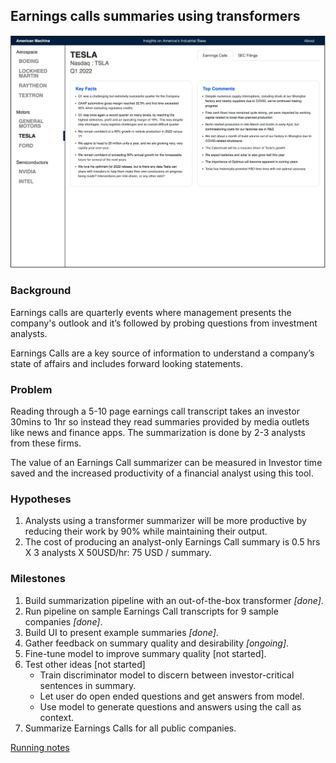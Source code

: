 ## Earnings calls summaries using transformers

![mockup](assets/mockup.png)

### Background

Earnings calls are quarterly events where management presents the company's outlook and it’s followed by probing questions from investment analysts.

Earnings Calls are a key source of information to understand a company’s state of affairs and includes forward looking statements. 

### Problem 

Reading through a 5-10 page earnings call transcript takes an investor 30mins to 1hr so instead they read summaries provided by media outlets like news and finance apps. The summarization is done by 2-3 analysts from these firms. 

The value of an Earnings Call summarizer can be measured in Investor time saved and the increased productivity of a financial analyst using this tool.

### Hypotheses
1. Analysts using a transformer summarizer will be more productive by reducing their work by 90% while maintaining their output.
2. The cost of producing an analyst-only Earnings Call summary is 0.5 hrs X 3 analysts X 50USD/hr: 75 USD / summary. 

### Milestones
1. Build summarization pipeline with an out-of-the-box transformer *[done]*.
2. Run pipeline on sample Earnings Call transcripts for 9 sample companies *[done]*. 
3. Build UI to present example summaries *[done]*.
4. Gather feedback on summary quality and desirability *[ongoing]*.
5. Fine-tune model to improve summary quality [not started].
6. Test other ideas [not started]
    - Train discriminator model to discern between investor-critical sentences in summary.
    - Let user do open ended questions and get answers from model.
    - Use model to generate questions and answers using the call as context.
7. Summarize Earnings Calls for all public companies.

[Running notes](https://docs.google.com/document/d/1PzdC75WmWBSBCSfoIXo0CoddJNC-Af8Xfs-dE4hha4c/edit?usp=sharing)
